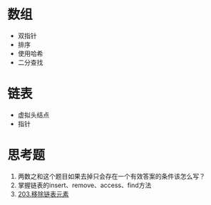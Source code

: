 # 数组

- 双指针
- 排序
- 使用哈希
- 二分查找

# 链表

- 虚拟头结点
- 指针

# 思考题

1. 两数之和这个题目如果去掉只会存在一个有效答案的条件该怎么写？
2. 掌握链表的insert、remove、access、find方法
3. [203.移除链表元素](https://leetcode.cn/problems/remove-linked-list-elements/)

